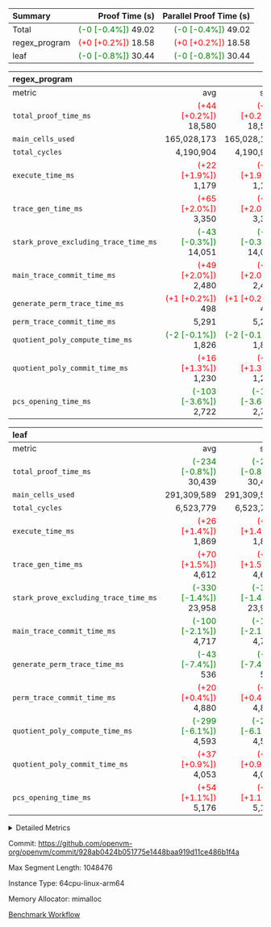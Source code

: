 | Summary | Proof Time (s) | Parallel Proof Time (s) |
|:---|---:|---:|
| Total | <span style='color: green'>(-0 [-0.4%])</span> 49.02 | <span style='color: green'>(-0 [-0.4%])</span> 49.02 |
| regex_program | <span style='color: red'>(+0 [+0.2%])</span> 18.58 | <span style='color: red'>(+0 [+0.2%])</span> 18.58 |
| leaf | <span style='color: green'>(-0 [-0.8%])</span> 30.44 | <span style='color: green'>(-0 [-0.8%])</span> 30.44 |


| regex_program |||||
|:---|---:|---:|---:|---:|
|metric|avg|sum|max|min|
| `total_proof_time_ms ` | <span style='color: red'>(+44 [+0.2%])</span> 18,580 | <span style='color: red'>(+44 [+0.2%])</span> 18,580 | <span style='color: red'>(+44 [+0.2%])</span> 18,580 | <span style='color: red'>(+44 [+0.2%])</span> 18,580 |
| `main_cells_used     ` |  165,028,173 |  165,028,173 |  165,028,173 |  165,028,173 |
| `total_cycles        ` |  4,190,904 |  4,190,904 |  4,190,904 |  4,190,904 |
| `execute_time_ms     ` | <span style='color: red'>(+22 [+1.9%])</span> 1,179 | <span style='color: red'>(+22 [+1.9%])</span> 1,179 | <span style='color: red'>(+22 [+1.9%])</span> 1,179 | <span style='color: red'>(+22 [+1.9%])</span> 1,179 |
| `trace_gen_time_ms   ` | <span style='color: red'>(+65 [+2.0%])</span> 3,350 | <span style='color: red'>(+65 [+2.0%])</span> 3,350 | <span style='color: red'>(+65 [+2.0%])</span> 3,350 | <span style='color: red'>(+65 [+2.0%])</span> 3,350 |
| `stark_prove_excluding_trace_time_ms` | <span style='color: green'>(-43 [-0.3%])</span> 14,051 | <span style='color: green'>(-43 [-0.3%])</span> 14,051 | <span style='color: green'>(-43 [-0.3%])</span> 14,051 | <span style='color: green'>(-43 [-0.3%])</span> 14,051 |
| `main_trace_commit_time_ms` | <span style='color: red'>(+49 [+2.0%])</span> 2,480 | <span style='color: red'>(+49 [+2.0%])</span> 2,480 | <span style='color: red'>(+49 [+2.0%])</span> 2,480 | <span style='color: red'>(+49 [+2.0%])</span> 2,480 |
| `generate_perm_trace_time_ms` | <span style='color: red'>(+1 [+0.2%])</span> 498 | <span style='color: red'>(+1 [+0.2%])</span> 498 | <span style='color: red'>(+1 [+0.2%])</span> 498 | <span style='color: red'>(+1 [+0.2%])</span> 498 |
| `perm_trace_commit_time_ms` |  5,291 |  5,291 |  5,291 |  5,291 |
| `quotient_poly_compute_time_ms` | <span style='color: green'>(-2 [-0.1%])</span> 1,826 | <span style='color: green'>(-2 [-0.1%])</span> 1,826 | <span style='color: green'>(-2 [-0.1%])</span> 1,826 | <span style='color: green'>(-2 [-0.1%])</span> 1,826 |
| `quotient_poly_commit_time_ms` | <span style='color: red'>(+16 [+1.3%])</span> 1,230 | <span style='color: red'>(+16 [+1.3%])</span> 1,230 | <span style='color: red'>(+16 [+1.3%])</span> 1,230 | <span style='color: red'>(+16 [+1.3%])</span> 1,230 |
| `pcs_opening_time_ms ` | <span style='color: green'>(-103 [-3.6%])</span> 2,722 | <span style='color: green'>(-103 [-3.6%])</span> 2,722 | <span style='color: green'>(-103 [-3.6%])</span> 2,722 | <span style='color: green'>(-103 [-3.6%])</span> 2,722 |

| leaf |||||
|:---|---:|---:|---:|---:|
|metric|avg|sum|max|min|
| `total_proof_time_ms ` | <span style='color: green'>(-234 [-0.8%])</span> 30,439 | <span style='color: green'>(-234 [-0.8%])</span> 30,439 | <span style='color: green'>(-234 [-0.8%])</span> 30,439 | <span style='color: green'>(-234 [-0.8%])</span> 30,439 |
| `main_cells_used     ` |  291,309,589 |  291,309,589 |  291,309,589 |  291,309,589 |
| `total_cycles        ` |  6,523,779 |  6,523,779 |  6,523,779 |  6,523,779 |
| `execute_time_ms     ` | <span style='color: red'>(+26 [+1.4%])</span> 1,869 | <span style='color: red'>(+26 [+1.4%])</span> 1,869 | <span style='color: red'>(+26 [+1.4%])</span> 1,869 | <span style='color: red'>(+26 [+1.4%])</span> 1,869 |
| `trace_gen_time_ms   ` | <span style='color: red'>(+70 [+1.5%])</span> 4,612 | <span style='color: red'>(+70 [+1.5%])</span> 4,612 | <span style='color: red'>(+70 [+1.5%])</span> 4,612 | <span style='color: red'>(+70 [+1.5%])</span> 4,612 |
| `stark_prove_excluding_trace_time_ms` | <span style='color: green'>(-330 [-1.4%])</span> 23,958 | <span style='color: green'>(-330 [-1.4%])</span> 23,958 | <span style='color: green'>(-330 [-1.4%])</span> 23,958 | <span style='color: green'>(-330 [-1.4%])</span> 23,958 |
| `main_trace_commit_time_ms` | <span style='color: green'>(-100 [-2.1%])</span> 4,717 | <span style='color: green'>(-100 [-2.1%])</span> 4,717 | <span style='color: green'>(-100 [-2.1%])</span> 4,717 | <span style='color: green'>(-100 [-2.1%])</span> 4,717 |
| `generate_perm_trace_time_ms` | <span style='color: green'>(-43 [-7.4%])</span> 536 | <span style='color: green'>(-43 [-7.4%])</span> 536 | <span style='color: green'>(-43 [-7.4%])</span> 536 | <span style='color: green'>(-43 [-7.4%])</span> 536 |
| `perm_trace_commit_time_ms` | <span style='color: red'>(+20 [+0.4%])</span> 4,880 | <span style='color: red'>(+20 [+0.4%])</span> 4,880 | <span style='color: red'>(+20 [+0.4%])</span> 4,880 | <span style='color: red'>(+20 [+0.4%])</span> 4,880 |
| `quotient_poly_compute_time_ms` | <span style='color: green'>(-299 [-6.1%])</span> 4,593 | <span style='color: green'>(-299 [-6.1%])</span> 4,593 | <span style='color: green'>(-299 [-6.1%])</span> 4,593 | <span style='color: green'>(-299 [-6.1%])</span> 4,593 |
| `quotient_poly_commit_time_ms` | <span style='color: red'>(+37 [+0.9%])</span> 4,053 | <span style='color: red'>(+37 [+0.9%])</span> 4,053 | <span style='color: red'>(+37 [+0.9%])</span> 4,053 | <span style='color: red'>(+37 [+0.9%])</span> 4,053 |
| `pcs_opening_time_ms ` | <span style='color: red'>(+54 [+1.1%])</span> 5,176 | <span style='color: red'>(+54 [+1.1%])</span> 5,176 | <span style='color: red'>(+54 [+1.1%])</span> 5,176 | <span style='color: red'>(+54 [+1.1%])</span> 5,176 |



<details>
<summary>Detailed Metrics</summary>

| group | num_segments | keygen_time_ms | commit_exe_time_ms |
| --- | --- | --- | --- |
| regex_program | 1 | 739 | 39 | 

| group | air_name | quotient_deg | interactions | constraints |
| --- | --- | --- | --- | --- |
| leaf | AccessAdapterAir<2> | 4 | 5 | 12 | 
| leaf | AccessAdapterAir<4> | 4 | 5 | 12 | 
| leaf | AccessAdapterAir<8> | 4 | 5 | 12 | 
| leaf | FriReducedOpeningAir | 4 | 35 | 59 | 
| leaf | NativePoseidon2Air<BabyBearParameters>, 1> | 4 | 31 | 302 | 
| leaf | PhantomAir | 4 | 3 | 4 | 
| leaf | ProgramAir | 1 | 1 | 4 | 
| leaf | VariableRangeCheckerAir | 1 | 1 | 4 | 
| leaf | VmAirWrapper<BranchNativeAdapterAir, BranchEqualCoreAir<1> | 2 | 11 | 23 | 
| leaf | VmAirWrapper<JalNativeAdapterAir, JalCoreAir> | 4 | 7 | 6 | 
| leaf | VmAirWrapper<NativeAdapterAir<2, 0>, PublicValuesCoreAir> | 4 | 11 | 23 | 
| leaf | VmAirWrapper<NativeAdapterAir<2, 1>, FieldArithmeticCoreAir> | 4 | 15 | 23 | 
| leaf | VmAirWrapper<NativeLoadStoreAdapterAir<1>, NativeLoadStoreCoreAir<1> | 4 | 19 | 31 | 
| leaf | VmAirWrapper<NativeVectorizedAdapterAir<4>, FieldExtensionCoreAir> | 4 | 15 | 23 | 
| leaf | VmConnectorAir | 4 | 3 | 8 | 
| leaf | VolatileBoundaryAir | 4 | 4 | 16 | 
| regex_program | AccessAdapterAir<16> | 2 | 5 | 14 | 
| regex_program | AccessAdapterAir<2> | 2 | 5 | 14 | 
| regex_program | AccessAdapterAir<32> | 2 | 5 | 14 | 
| regex_program | AccessAdapterAir<4> | 2 | 5 | 14 | 
| regex_program | AccessAdapterAir<64> | 2 | 5 | 14 | 
| regex_program | AccessAdapterAir<8> | 2 | 5 | 14 | 
| regex_program | BitwiseOperationLookupAir<8> | 2 | 2 | 4 | 
| regex_program | KeccakVmAir | 2 | 321 | 4,571 | 
| regex_program | MemoryMerkleAir<8> | 2 | 4 | 40 | 
| regex_program | PersistentBoundaryAir<8> | 2 | 3 | 6 | 
| regex_program | PhantomAir | 2 | 3 | 5 | 
| regex_program | Poseidon2PeripheryAir<BabyBearParameters>, 1> | 2 | 1 | 286 | 
| regex_program | ProgramAir | 1 | 1 | 4 | 
| regex_program | RangeTupleCheckerAir<2> | 1 | 1 | 4 | 
| regex_program | VariableRangeCheckerAir | 1 | 1 | 4 | 
| regex_program | VmAirWrapper<Rv32BaseAluAdapterAir, BaseAluCoreAir<4, 8> | 2 | 19 | 43 | 
| regex_program | VmAirWrapper<Rv32BaseAluAdapterAir, LessThanCoreAir<4, 8> | 2 | 17 | 39 | 
| regex_program | VmAirWrapper<Rv32BaseAluAdapterAir, ShiftCoreAir<4, 8> | 2 | 23 | 90 | 
| regex_program | VmAirWrapper<Rv32BranchAdapterAir, BranchEqualCoreAir<4> | 2 | 11 | 25 | 
| regex_program | VmAirWrapper<Rv32BranchAdapterAir, BranchLessThanCoreAir<4, 8> | 2 | 13 | 41 | 
| regex_program | VmAirWrapper<Rv32CondRdWriteAdapterAir, Rv32JalLuiCoreAir> | 2 | 10 | 22 | 
| regex_program | VmAirWrapper<Rv32HintStoreAdapterAir, Rv32HintStoreCoreAir> | 2 | 15 | 17 | 
| regex_program | VmAirWrapper<Rv32JalrAdapterAir, Rv32JalrCoreAir> | 2 | 16 | 20 | 
| regex_program | VmAirWrapper<Rv32LoadStoreAdapterAir, LoadSignExtendCoreAir<4, 8> | 2 | 18 | 33 | 
| regex_program | VmAirWrapper<Rv32LoadStoreAdapterAir, LoadStoreCoreAir<4> | 2 | 17 | 38 | 
| regex_program | VmAirWrapper<Rv32MultAdapterAir, DivRemCoreAir<4, 8> | 2 | 25 | 88 | 
| regex_program | VmAirWrapper<Rv32MultAdapterAir, MulHCoreAir<4, 8> | 2 | 24 | 38 | 
| regex_program | VmAirWrapper<Rv32MultAdapterAir, MultiplicationCoreAir<4, 8> | 2 | 19 | 26 | 
| regex_program | VmAirWrapper<Rv32RdWriteAdapterAir, Rv32AuipcCoreAir> | 2 | 11 | 15 | 
| regex_program | VmConnectorAir | 2 | 3 | 9 | 

| group | air_name | idx | rows | prep_cols | perm_cols | main_cols | cells |
| --- | --- | --- | --- | --- | --- | --- | --- |
| leaf | AccessAdapterAir<2> | 0 | 2,097,152 |  | 16 | 11 | 56,623,104 | 
| leaf | AccessAdapterAir<4> | 0 | 1,048,576 |  | 16 | 13 | 30,408,704 | 
| leaf | AccessAdapterAir<8> | 0 | 131,072 |  | 16 | 17 | 4,325,376 | 
| leaf | FriReducedOpeningAir | 0 | 1,048,576 |  | 76 | 64 | 146,800,640 | 
| leaf | NativePoseidon2Air<BabyBearParameters>, 1> | 0 | 65,536 |  | 36 | 348 | 25,165,824 | 
| leaf | PhantomAir | 0 | 32,768 |  | 8 | 6 | 458,752 | 
| leaf | ProgramAir | 0 | 524,288 |  | 8 | 10 | 9,437,184 | 
| leaf | VariableRangeCheckerAir | 0 | 262,144 | 2 | 8 | 1 | 2,359,296 | 
| leaf | VmAirWrapper<BranchNativeAdapterAir, BranchEqualCoreAir<1> | 0 | 2,097,152 |  | 28 | 23 | 106,954,752 | 
| leaf | VmAirWrapper<JalNativeAdapterAir, JalCoreAir> | 0 | 131,072 |  | 12 | 10 | 2,883,584 | 
| leaf | VmAirWrapper<NativeAdapterAir<2, 0>, PublicValuesCoreAir> | 0 | 64 |  | 16 | 23 | 2,496 | 
| leaf | VmAirWrapper<NativeAdapterAir<2, 1>, FieldArithmeticCoreAir> | 0 | 4,194,304 |  | 20 | 30 | 209,715,200 | 
| leaf | VmAirWrapper<NativeLoadStoreAdapterAir<1>, NativeLoadStoreCoreAir<1> | 0 | 2,097,152 |  | 24 | 41 | 136,314,880 | 
| leaf | VmAirWrapper<NativeVectorizedAdapterAir<4>, FieldExtensionCoreAir> | 0 | 131,072 |  | 20 | 40 | 7,864,320 | 
| leaf | VmConnectorAir | 0 | 2 | 1 | 8 | 4 | 24 | 
| leaf | VolatileBoundaryAir | 0 | 1,048,576 |  | 8 | 11 | 19,922,944 | 

| group | air_name | segment | rows | prep_cols | perm_cols | main_cols | cells |
| --- | --- | --- | --- | --- | --- | --- | --- |
| regex_program | AccessAdapterAir<2> | 0 | 64 |  | 24 | 11 | 2,240 | 
| regex_program | AccessAdapterAir<4> | 0 | 32 |  | 24 | 13 | 1,184 | 
| regex_program | AccessAdapterAir<8> | 0 | 131,072 |  | 24 | 17 | 5,373,952 | 
| regex_program | BitwiseOperationLookupAir<8> | 0 | 65,536 | 3 | 8 | 2 | 655,360 | 
| regex_program | KeccakVmAir | 0 | 32 |  | 1,288 | 3,164 | 142,464 | 
| regex_program | MemoryMerkleAir<8> | 0 | 131,072 |  | 20 | 32 | 6,815,744 | 
| regex_program | PersistentBoundaryAir<8> | 0 | 131,072 |  | 12 | 20 | 4,194,304 | 
| regex_program | PhantomAir | 0 | 512 |  | 12 | 6 | 9,216 | 
| regex_program | Poseidon2PeripheryAir<BabyBearParameters>, 1> | 0 | 16,384 |  | 8 | 300 | 5,046,272 | 
| regex_program | ProgramAir | 0 | 131,072 |  | 8 | 10 | 2,359,296 | 
| regex_program | RangeTupleCheckerAir<2> | 0 | 524,288 | 2 | 8 | 1 | 4,718,592 | 
| regex_program | VariableRangeCheckerAir | 0 | 262,144 | 2 | 8 | 1 | 2,359,296 | 
| regex_program | VmAirWrapper<Rv32BaseAluAdapterAir, BaseAluCoreAir<4, 8> | 0 | 2,097,152 |  | 80 | 36 | 243,269,632 | 
| regex_program | VmAirWrapper<Rv32BaseAluAdapterAir, LessThanCoreAir<4, 8> | 0 | 65,536 |  | 40 | 37 | 5,046,272 | 
| regex_program | VmAirWrapper<Rv32BaseAluAdapterAir, ShiftCoreAir<4, 8> | 0 | 262,144 |  | 52 | 53 | 27,525,120 | 
| regex_program | VmAirWrapper<Rv32BranchAdapterAir, BranchEqualCoreAir<4> | 0 | 524,288 |  | 48 | 26 | 38,797,312 | 
| regex_program | VmAirWrapper<Rv32BranchAdapterAir, BranchLessThanCoreAir<4, 8> | 0 | 262,144 |  | 56 | 32 | 23,068,672 | 
| regex_program | VmAirWrapper<Rv32CondRdWriteAdapterAir, Rv32JalLuiCoreAir> | 0 | 131,072 |  | 44 | 18 | 8,126,464 | 
| regex_program | VmAirWrapper<Rv32HintStoreAdapterAir, Rv32HintStoreCoreAir> | 0 | 16,384 |  | 36 | 26 | 1,015,808 | 
| regex_program | VmAirWrapper<Rv32JalrAdapterAir, Rv32JalrCoreAir> | 0 | 131,072 |  | 36 | 28 | 8,388,608 | 
| regex_program | VmAirWrapper<Rv32LoadStoreAdapterAir, LoadSignExtendCoreAir<4, 8> | 0 | 1,024 |  | 76 | 35 | 113,664 | 
| regex_program | VmAirWrapper<Rv32LoadStoreAdapterAir, LoadStoreCoreAir<4> | 0 | 2,097,152 |  | 72 | 40 | 234,881,024 | 
| regex_program | VmAirWrapper<Rv32MultAdapterAir, DivRemCoreAir<4, 8> | 0 | 128 |  | 104 | 57 | 20,608 | 
| regex_program | VmAirWrapper<Rv32MultAdapterAir, MulHCoreAir<4, 8> | 0 | 256 |  | 100 | 39 | 35,584 | 
| regex_program | VmAirWrapper<Rv32MultAdapterAir, MultiplicationCoreAir<4, 8> | 0 | 65,536 |  | 80 | 31 | 7,274,496 | 
| regex_program | VmAirWrapper<Rv32RdWriteAdapterAir, Rv32AuipcCoreAir> | 0 | 65,536 |  | 28 | 21 | 3,211,264 | 
| regex_program | VmConnectorAir | 0 | 2 | 1 | 12 | 4 | 32 | 

| group | idx | trace_gen_time_ms | total_proof_time_ms | total_cycles | total_cells | stark_prove_excluding_trace_time_ms | quotient_poly_compute_time_ms | quotient_poly_commit_time_ms | perm_trace_commit_time_ms | pcs_opening_time_ms | main_trace_commit_time_ms | main_cells_used | generate_perm_trace_time_ms | execute_time_ms |
| --- | --- | --- | --- | --- | --- | --- | --- | --- | --- | --- | --- | --- | --- | --- |
| leaf | 0 | 4,612 | 30,439 | 6,523,779 | 759,237,080 | 23,958 | 4,593 | 4,053 | 4,880 | 5,176 | 4,717 | 291,309,589 | 536 | 1,869 | 

| group | segment | trace_gen_time_ms | total_proof_time_ms | total_cycles | total_cells | stark_prove_excluding_trace_time_ms | quotient_poly_compute_time_ms | quotient_poly_commit_time_ms | perm_trace_commit_time_ms | pcs_opening_time_ms | main_trace_commit_time_ms | main_cells_used | generate_perm_trace_time_ms | execute_time_ms |
| --- | --- | --- | --- | --- | --- | --- | --- | --- | --- | --- | --- | --- | --- | --- |
| regex_program | 0 | 3,350 | 18,580 | 4,190,904 | 632,452,480 | 14,051 | 1,826 | 1,230 | 5,291 | 2,722 | 2,480 | 165,028,173 | 498 | 1,179 | 

</details>


Commit: https://github.com/openvm-org/openvm/commit/928ab0424b051775e1448baa919d11ce486b1f4a

Max Segment Length: 1048476

Instance Type: 64cpu-linux-arm64

Memory Allocator: mimalloc

[Benchmark Workflow](https://github.com/openvm-org/openvm/actions/runs/12705226575)
